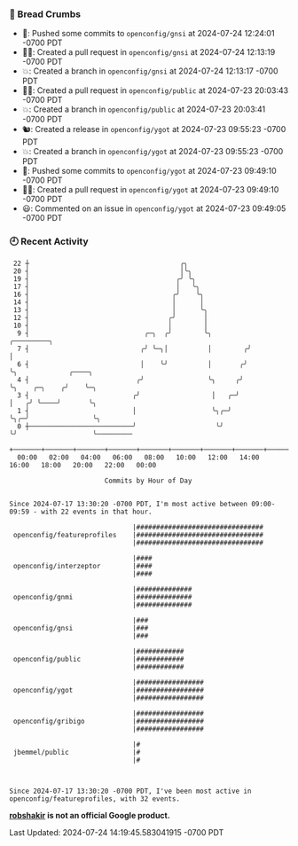 ### 🍞 Bread Crumbs

 * 🚢: Pushed some commits to `openconfig/gnsi` at 2024-07-24 12:24:01 -0700 PDT
 * ✍🏼: Created a pull request in `openconfig/gnsi` at 2024-07-24 12:13:19 -0700 PDT
 * 💥: Created a branch in `openconfig/gnsi` at 2024-07-24 12:13:17 -0700 PDT
 * ✍🏼: Created a pull request in `openconfig/public` at 2024-07-23 20:03:43 -0700 PDT
 * 💥: Created a branch in `openconfig/public` at 2024-07-23 20:03:41 -0700 PDT
 * 🐿: Created a release in `openconfig/ygot` at 2024-07-23 09:55:23 -0700 PDT
 * 💥: Created a branch in `openconfig/ygot` at 2024-07-23 09:55:23 -0700 PDT
 * 🚢: Pushed some commits to `openconfig/ygot` at 2024-07-23 09:49:10 -0700 PDT
 * ✍🏼: Created a pull request in `openconfig/ygot` at 2024-07-23 09:49:10 -0700 PDT
 * 😃: Commented on an issue in `openconfig/ygot` at 2024-07-23 09:49:05 -0700 PDT

### 🕘 Recent Activity
```
 22 ┼                                      ╭╮
 20 ┤                                      │╰╮
 19 ┤                                     ╭╯ ╰╮
 17 ┤                                     │   ╰╮
 16 ┤                                    ╭╯    ╰╮
 14 ┤                                    │      │
 13 ┤                                    │      ╰╮
 12 ┤                                   ╭╯       │
 10 ┤                                   │        │
  9 ┤                             ╭─╮  ╭╯        ╰╮         ╭─────────╮
  7 ┤                            ╭╯ ╰─╮│          │        ╭╯         │
  6 ┤                            │    ╰╯          │       ╭╯          ╰╮             ╭────╮
  4 ┤                           ╭╯                ╰╮     ╭╯            ╰╮    ╭─╮    ╭╯    ╰─╮
  3 ┤                          ╭╯                  │   ╭─╯              │   ╭╯ ╰────╯       ╰╮
  1 ┤                          │                   ╰╮╭─╯                ╰╮╭─╯                ╰╮
  0 ┼──────────────────────────╯                    ╰╯                   ╰╯                   ╰─────────
    +───────+───────+───────+───────+───────+───────+───────+───────+───────+───────+───────+───────+────
  00:00   02:00   04:00   06:00   08:00   10:00   12:00   14:00   16:00   18:00   20:00   22:00   00:00   

						Commits by Hour of Day


Since 2024-07-17 13:30:20 -0700 PDT, I'm most active between 09:00-09:59 - with 22 events in that hour.

```



```
                               |################################
 openconfig/featureprofiles    |################################
                               |################################

                               |####
 openconfig/interzeptor        |####
                               |####

                               |##############
 openconfig/gnmi               |##############
                               |##############

                               |###
 openconfig/gnsi               |###
                               |###

                               |############
 openconfig/public             |############
                               |############

                               |#################
 openconfig/ygot               |#################
                               |#################

                               |#################
 openconfig/gribigo            |#################
                               |#################

                               |#
 jbemmel/public                |#
                               |#



Since 2024-07-17 13:30:20 -0700 PDT, I've been most active in openconfig/featureprofiles, with 32 events.

```
**[robshakir](mailto:robjs@google.com) is not an official Google product.**  


Last Updated: 2024-07-24 14:19:45.583041915 -0700 PDT
